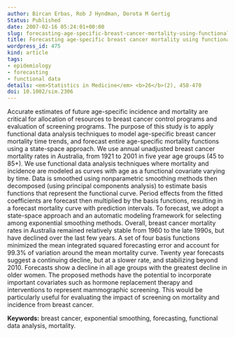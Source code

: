 ```yaml
---
author: Bircan Erbas, Rob J Hyndman, Dorota M Gertig
Status: Published
date: 2007-02-16 05:24:01+00:00
slug: forecasting-age-specific-breast-cancer-mortality-using-functional-data-models
title: Forecasting age-specific breast cancer mortality using functional data models
wordpress_id: 475
kind: article
tags:
- epidemiology
- forecasting
- functional data
details: <em>Statistics in Medicine</em> <b>26</b>(2), 458-470
doi: 10.1002/sim.2306
---
```



Accurate estimates of future age-specific incidence and mortality are critical for allocation of resources to breast cancer control programs and evaluation of screening programs. The purpose of this study is to apply functional data analysis techniques to model age-specific breast cancer mortality time trends, and forecast entire age-specific mortality functions using a state-space approach. We use annual unadjusted breast cancer mortality rates in Australia, from 1921 to 2001 in five year age groups (45 to 85+). We use functional data analysis techniques where mortality and incidence are modeled as curves with age as a functional covariate varying by time. Data is smoothed using nonparametric smoothing methods then decomposed (using principal components analysis) to estimate basis functions that represent the functional curve. Period effects from the fitted coefficients are forecast then multiplied by the basis functions, resulting in a forecast mortality curve with prediction intervals. To forecast, we adopt a state-space approach and an automatic modeling framework for selecting among exponential smoothing methods. Overall, breast cancer mortality rates in Australia remained relatively stable from 1960 to the late 1990s, but have declined over the last few years. A set of four basis functions minimized the mean integrated squared forecasting error and account for 99.3% of variation around the mean mortality curve. Twenty year forecasts suggest a continuing decline, but at a slower rate, and stabilizing beyond 2010. Forecasts show a decline in all age groups with the greatest decline in older women. The proposed methods have the potential to incorporate important covariates such as hormone replacement therapy and interventions to represent mammographic screening. This would be particularly useful for evaluating the impact of screening on mortality and incidence from breast cancer.

**Keywords:** breast cancer, exponential smoothing, forecasting, functional data analysis, mortality.
